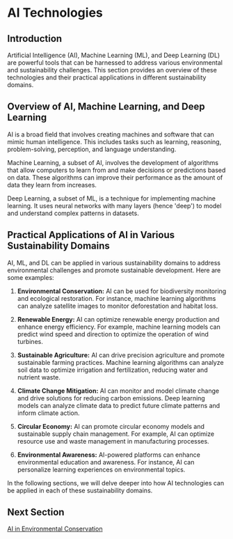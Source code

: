 # AI Technologies

## Introduction

Artificial Intelligence (AI), Machine Learning (ML), and Deep Learning (DL) are powerful tools that can be harnessed to address various environmental and sustainability challenges. This section provides an overview of these technologies and their practical applications in different sustainability domains.

## Overview of AI, Machine Learning, and Deep Learning

AI is a broad field that involves creating machines and software that can mimic human intelligence. This includes tasks such as learning, reasoning, problem-solving, perception, and language understanding.

Machine Learning, a subset of AI, involves the development of algorithms that allow computers to learn from and make decisions or predictions based on data. These algorithms can improve their performance as the amount of data they learn from increases.

Deep Learning, a subset of ML, is a technique for implementing machine learning. It uses neural networks with many layers (hence 'deep') to model and understand complex patterns in datasets.

## Practical Applications of AI in Various Sustainability Domains

AI, ML, and DL can be applied in various sustainability domains to address environmental challenges and promote sustainable development. Here are some examples:

1. **Environmental Conservation:** AI can be used for biodiversity monitoring and ecological restoration. For instance, machine learning algorithms can analyze satellite images to monitor deforestation and habitat loss.

2. **Renewable Energy:** AI can optimize renewable energy production and enhance energy efficiency. For example, machine learning models can predict wind speed and direction to optimize the operation of wind turbines.

3. **Sustainable Agriculture:** AI can drive precision agriculture and promote sustainable farming practices. Machine learning algorithms can analyze soil data to optimize irrigation and fertilization, reducing water and nutrient waste.

4. **Climate Change Mitigation:** AI can monitor and model climate change and drive solutions for reducing carbon emissions. Deep learning models can analyze climate data to predict future climate patterns and inform climate action.

5. **Circular Economy:** AI can promote circular economy models and sustainable supply chain management. For example, AI can optimize resource use and waste management in manufacturing processes.

6. **Environmental Awareness:** AI-powered platforms can enhance environmental education and awareness. For instance, AI can personalize learning experiences on environmental topics.

In the following sections, we will delve deeper into how AI technologies can be applied in each of these sustainability domains.

## Next Section

[AI in Environmental Conservation](ai_in_environmental_conservation.py)
